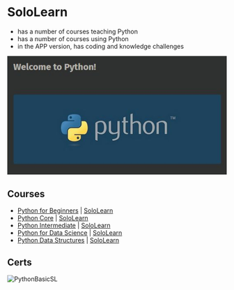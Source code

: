 # SoloLearn 
* has a number of courses teaching Python
* has a number of courses using Python 
* in the APP version, has coding and knowledge challenges 

![image](https://github.com/EO4wellness/T-I-L/blob/main/python/SoloLearn/Images/2021-05-04_SL_Basic_Python-started.jpg)


## Courses
* [Python for Beginners](https://github.com/EO4wellness/T-I-L/blob/main/python/SoloLearn/Python-for-Beginners.md) | [SoloLearn](https://www.sololearn.com/learning/1157)
* [Python Core](https://github.com/EO4wellness/T-I-L/tree/main/python/SoloLearn) | [SoloLearn](https://www.sololearn.com/learning/1073)
* [Python Intermediate](https://github.com/EO4wellness/T-I-L/blob/main/python/SoloLearn/Python-Intermediate.md) | [SoloLearn](https://www.sololearn.com/learning/1158)
* [Python for Data Science](https://github.com/EO4wellness/T-I-L/blob/main/python/SoloLearn/Python-for-DataScience.md) | [SoloLearn](https://www.sololearn.com/learning/1161)
* [Python Data Structures](#) | [SoloLearn](https://www.sololearn.com/learning/1159)

## Certs 

![PythonBasicSL](https://www.sololearn.com/certificates/course/en/15619122/1157/landscape/png)

